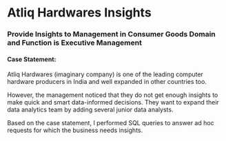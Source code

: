 # Atliq Hardwares Insights <br/>

### Provide Insights to Management in Consumer Goods Domain and Function is Executive Management

#### Case Statement: <br/>

Atliq Hardwares (imaginary company) is one of the leading computer hardware producers in India and well expanded in other countries too.

However, the management noticed that they do not get enough insights to make quick and smart data-informed decisions. They want to expand their data analytics team by adding several junior data analysts.

Based on the case statement, I performed SQL queries to answer ad hoc requests for which the business needs insights.